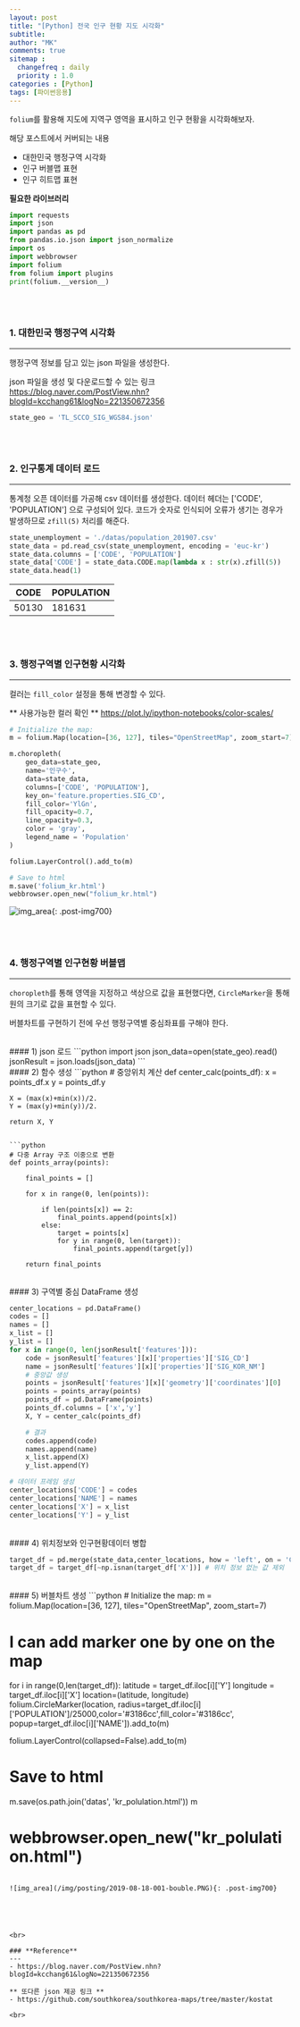 ```yaml
---
layout: post
title: "[Python] 전국 인구 현황 지도 시각화"
subtitle:
author: "MK"
comments: true
sitemap :
  changefreq : daily
  priority : 1.0
categories : [Python]
tags: [파이썬응용]
---
```


`folium`를 활용해 지도에 지역구 영역을 표시하고 인구 현황을 시각화해보자.

해당 포스트에서 커버되는 내용
- 대한민국 행정구역 시각화
- 인구 버블맵 표현
- 인구 히트맵 표현



**필요한 라이브러리**
```python
import requests
import json
import pandas as pd
from pandas.io.json import json_normalize
import os
import webbrowser
import folium
from folium import plugins
print(folium.__version__)
```


<br><br>
### 1. 대한민국 행정구역 시각화
---

행정구역 정보를 담고 있는 json 파일을 생성한다.

json 파일을 생성 및 다운로드할 수 있는 링크
https://blog.naver.com/PostView.nhn?blogId=kcchang61&logNo=221350672356

```python
state_geo = 'TL_SCCO_SIG_WGS84.json'
```


<br><br>
### 2. 인구통계 데이터 로드
---

통계청 오픈 데이터를 가공해 csv 데이터를 생성한다.
데이터 헤더는 ['CODE', 'POPULATION'] 으로 구성되어 있다.
코드가 숫자로 인식되어 오류가 생기는 경우가 발생하므로 `zfill(5)` 처리를 해준다.

```python
state_unemployment = './datas/population_201907.csv'
state_data = pd.read_csv(state_unemployment, encoding = 'euc-kr')
state_data.columns = ['CODE', 'POPULATION']
state_data['CODE'] = state_data.CODE.map(lambda x : str(x).zfill(5))
state_data.head(1)
```

| CODE   | POPULATION |
|--------|------------|
| 50130 | 181631  |



<br><br>
### 3. 행정구역별 인구현황 시각화
---

컬러는 `fill_color` 설정을 통해 변경할 수 있다.

** 사용가능한 컬러 확인 **
https://plot.ly/ipython-notebooks/color-scales/


```python
# Initialize the map:
m = folium.Map(location=[36, 127], tiles="OpenStreetMap", zoom_start=7)

m.choropleth(
    geo_data=state_geo,
    name='인구수',
    data=state_data,
    columns=['CODE', 'POPULATION'],
    key_on='feature.properties.SIG_CD',
    fill_color='YlGn',
    fill_opacity=0.7,
    line_opacity=0.3,
    color = 'gray',
    legend_name = 'Population'
)

folium.LayerControl().add_to(m)

# Save to html
m.save('folium_kr.html')
webbrowser.open_new("folium_kr.html")
```

![img_area](/img/posting/2019-08-18-001-map.PNG){: .post-img700}


<br><br>
### 4. 행정구역별 인구현황 버블맵
---

`choropleth`를 통해 영역을 지정하고 색상으로 값을 표현했다면, `CircleMarker`을 통해 원의 크기로 값을 표현할 수 있다.

버블차트를 구현하기 전에 우선 행정구역별 중심좌표를 구해야 한다.

<br>
#### 1) json 로드
```python
import json
json_data=open(state_geo).read()
jsonResult = json.loads(json_data)
```
<br>
#### 2) 함수 생성
```python
# 중앙위치 계산
def center_calc(points_df):
    x = points_df.x
    y = points_df.y

    X = (max(x)+min(x))/2.
    Y = (max(y)+min(y))/2.

    return X, Y
```

```python
# 다중 Array 구조 이중으로 변환
def points_array(points):

    final_points = []

    for x in range(0, len(points)):

        if len(points[x]) == 2:
            final_points.append(points[x])
        else:
            target = points[x]
            for y in range(0, len(target)):
                final_points.append(target[y])

    return final_points
```

<br>
#### 3) 구역별 중심 DataFrame 생성

```python
center_locations = pd.DataFrame()
codes = []
names = []
x_list = []
y_list = []
for x in range(0, len(jsonResult['features'])):
    code = jsonResult['features'][x]['properties']['SIG_CD']
    name = jsonResult['features'][x]['properties']['SIG_KOR_NM']
    # 중앙값 생성
    points = jsonResult['features'][x]['geometry']['coordinates'][0]
    points = points_array(points)
    points_df = pd.DataFrame(points)
    points_df.columns = ['x','y']
    X, Y = center_calc(points_df)

    # 결과
    codes.append(code)
    names.append(name)
    x_list.append(X)
    y_list.append(Y)

# 데이터 프레임 생성
center_locations['CODE'] = codes
center_locations['NAME'] = names
center_locations['X'] = x_list
center_locations['Y'] = y_list
```
<br>
#### 4) 위치정보와 인구현황데이터 병합

```python
target_df = pd.merge(state_data,center_locations, how = 'left', on = 'CODE')
target_df = target_df[~np.isnan(target_df['X'])] # 위치 정보 없는 값 제외
```

<br>
#### 5) 버블차트 생성
```python
# Initialize the map:
m = folium.Map(location=[36, 127], tiles="OpenStreetMap", zoom_start=7)


# I can add marker one by one on the map
for i in range(0,len(target_df)):
    latitude = target_df.iloc[i]['Y']
    longitude = target_df.iloc[i]['X']
    location=(latitude, longitude)
    folium.CircleMarker(location, radius=target_df.iloc[i]['POPULATION']/25000,color='#3186cc',fill_color='#3186cc', popup=target_df.iloc[i]['NAME']).add_to(m)


folium.LayerControl(collapsed=False).add_to(m)

# Save to html
m.save(os.path.join('datas', 'kr_polulation.html'))
m
# webbrowser.open_new("kr_polulation.html")
```

![img_area](/img/posting/2019-08-18-001-bouble.PNG){: .post-img700}





<br>

### **Reference**
---
- https://blog.naver.com/PostView.nhn?blogId=kcchang61&logNo=221350672356

** 또다른 json 제공 링크 **
- https://github.com/southkorea/southkorea-maps/tree/master/kostat

<br>
